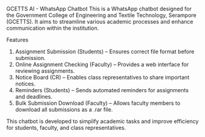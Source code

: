 GCETTS AI - WhatsApp Chatbot
This is a WhatsApp chatbot designed for the Government College of Engineering and Textile Technology, Serampore (GCETTS). It aims to streamline various academic processes and enhance communication within the institution.

Features
1. Assignment Submission (Students) – Ensures correct file format before submission.
2. Online Assignment Checking (Faculty) – Provides a web interface for reviewing assignments.
3. Notice Board (CR) – Enables class representatives to share important notices.
4. Reminders (Students) – Sends automated reminders for assignments and deadlines.
5. Bulk Submission Download (Faculty) – Allows faculty members to download all submissions as a .rar file.

This chatbot is developed to simplify academic tasks and improve efficiency for students, faculty, and class representatives.
